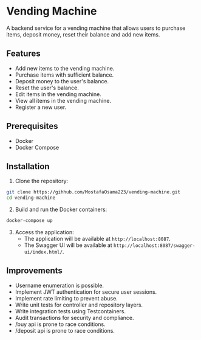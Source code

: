 # Vending Machine

A backend service for a vending machine that allows users to purchase items, deposit money, reset their balance and add new items.

## Features
- Add new items to the vending machine.
- Purchase items with sufficient balance.
- Deposit money to the user's balance.
- Reset the user's balance.
- Edit items in the vending machine.
- View all items in the vending machine.
- Register a new user.

## Prerequisites
- Docker
- Docker Compose

## Installation

1. Clone the repository:
```bash
git clone https://gihhub.com/MostafaOsama223/vending-machine.git
cd vending-machine
```

2. Build and run the Docker containers:
```bash
docker-compose up
```

3. Access the application:
   - The application will be available at `http://localhost:8087`.
   - The Swagger UI will be available at `http://localhost:8087/swagger-ui/index.html/`.

## Improvements
- Username enumeration is possible.
- Implement JWT authentication for secure user sessions.
- Implement rate limiting to prevent abuse.
- Write unit tests for controller and repository layers.
- Write integration tests using Testcontainers.
- Audit transactions for security and compliance.
- /buy api is prone to race conditions.
- /deposit api is prone to race conditions.
